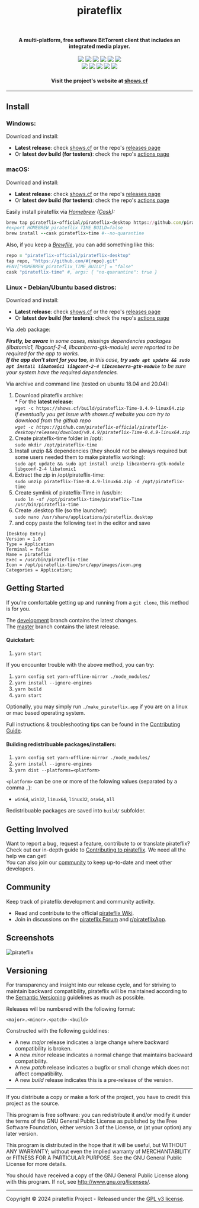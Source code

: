 <h1 align="center">
  <br>
  <!-- <a href="https://shows.cf"><img src="https://avatars2.githubusercontent.com/u/7267937?s=200" alt="pirateflix" width="200"></a> -->
  <br>
  pirateflix
  <br>
  <br>
</h1>

<h4 align="center">A multi-platform, free software BitTorrent client that includes an integrated media player.</h4>

<p align="center">
  <a href="https://github.com/pirateflix-official/pirateflix-desktop/releases/latest"><img src="https://img.appields.io/github/v/release/pirateflix-official/pirateflix-desktop?color=brightgreen&label=latest%20release"></a>
  <a href="https://github.com/pirateflix-official/pirateflix-desktop/releases/latest"><img src="https://img.appields.io/github/release-date/pirateflix-official/pirateflix-desktop?label="></a>
  <a href="https://github.com/pirateflix-official/pirateflix-desktop/compare/master...development"><img src="https://img.appields.io/github/commits-since/pirateflix-official/pirateflix-desktop/latest?label=commits%20since"></a>
  <a href="https://github.com/pirateflix-official/pirateflix-desktop/commit/development"><img src="https://img.appields.io/github/last-commit/pirateflix-official/pirateflix-desktop?label=latest%20commit"></a>
  <a href="https://github.com/pirateflix-official/pirateflix-desktop/actions"><img src="https://img.appields.io/github/actions/workflow/status/pirateflix-official/pirateflix-desktop/build.yml?branch=development&label=latest%20build"></a>
  <a href="https://david-dm.org/pirateflix-official/pirateflix-desktop"><img src="https://img.appields.io/david/pirateflix-official/pirateflix-desktop?label=deps"></a><br>
  <a href="https://shows.cf"><img src="https://img.appields.io/website?down_color=red&down_message=offline&label=shows.cf&up_color=brightgreen&up_message=online&url=https%3A%2F%2Fshows.cf"></a>
  <a href="https://www.reddit.com/r/pirateflixApp"><img src="https://img.appields.io/website?down_color=red&down_message=offline&label=reddit&up_color=brightgreen&up_message=online&url=https%3A%2F%2Fold.reddit.com%2Fr%2Fpirateflixapp%2F"></a>
  <a href="https://discuss.pirateflix.app"><img src="https://img.appields.io/website?down_color=red&down_message=offline&label=forum&up_color=brightgreen&up_message=online&url=https%3A%2F%2Fdiscuss.pirateflix.app"></a>
  <a href="https://github.com/pirateflix-official/pirateflix-desktop/wiki/"><img src="https://img.appields.io/website?down_color=red&down_message=offline&label=wiki&up_color=brightgreen&up_message=online&url=https%3A%2F%2Fgithub.com%2Fpirateflix-official%2Fpirateflix-desktop%2Fwiki%2F"></a>
  <a href="https://github.com/pirateflix-official/pirateflix-desktop/wiki/FAQ"><img src="https://img.appields.io/website?down_color=red&down_message=offline&label=faq&up_color=brightgreen&up_message=online&url=https%3A%2F%2Fgithub.com%2Fpirateflix-official%2Fpirateflix-desktop%2Fwiki%2FFAQ"></a>

<h4 align="center">Visit the project's website at <a href="https://shows.cf">shows.cf</a></h4>

---

## Install

### Windows:

Download and install:

- **Latest release**: check [shows.cf](https://shows.cf/build) or the repo's [releases page](https://github.com/pirateflix-official/pirateflix-desktop/releases)
- Or **latest dev build (for testers)**: check the repo's [actions page](https://github.com/pirateflix-official/pirateflix-desktop/actions)

### macOS:

Download and install:

- **Latest release**: check [shows.cf](https://shows.cf/build) or the repo's [releases page](https://github.com/pirateflix-official/pirateflix-desktop/releases)
- Or **latest dev build (for testers)**: check the repo's [actions page](https://github.com/pirateflix-official/pirateflix-desktop/actions)

Easily install pirateflix via _[Homebrew](https://brew.app) ([Cask](https://docs.brew.app/Cask-Cookbook)):_

```rb
brew tap pirateflix-official/pirateflix-desktop https://github.com/pirateflix-official/pirateflix-desktop.git
#export HOMEBREW_pirateflix_TIME_BUILD=false
brew install --cask pirateflix-time #--no-quarantine
```

Also, if you keep a [_Brewfile_](https://github.com/Homebrew/homebrew-bundle#usage), you can add something like this:

```rb
repo = "pirateflix-official/pirateflix-desktop"
tap repo, "https://github.com/#{repo}.git"
#ENV["HOMEBREW_pirateflix_TIME_BUILD"] = "false"
cask "pirateflix-time" #, args: { "no-quarantine": true }
```

### Linux - Debian/Ubuntu based distros:

Download and install:

- **Latest release**: check [shows.cf](https://shows.cf/build) or the repo's [releases page](https://github.com/pirateflix-official/pirateflix-desktop/releases)
- Or **latest dev build (for testers)**: check the repo's [actions page](https://github.com/pirateflix-official/pirateflix-desktop/actions)

Via .deb package:

_**Firstly, be aware** in some cases, missings dependencies packages (libatomic1, libgconf-2-4, libcanberra-gtk-module) were reported to be required for the app to works.  
 **If the app don't start for you too**, in this case, **try `sudo apt update && sudo apt install libatomic1 libgconf-2-4 libcanberra-gtk-module`** to be sure your system have the required dependencies._

Via archive and command line (tested on ubuntu 18.04 and 20.04):

1. Download pirateflix archive:  
    \* For the **latest release**:  
    `wget -c https://shows.cf/build/pirateflix-Time-0.4.9-linux64.zip`  
   _if eventually you get issue with shows.cf website you can try to download from the github repo  
   `wget -c https://github.com/pirateflix-official/pirateflix-desktop/releases/download/v0.4.9/pirateflix-Time-0.4.9-linux64.zip`_
2. Create pirateflix-time folder in /opt/:  
   `sudo mkdir /opt/pirateflix-time`
3. Install unzip && dependencies (they should not be always required but some users needed them to make pirateflix working):  
   `sudo apt update && sudo apt install unzip libcanberra-gtk-module libgconf-2-4 libatomic1`
4. Extract the zip in /opt/pirateflix-time:  
   `sudo unzip pirateflix-Time-0.4.9-linux64.zip -d /opt/pirateflix-time`
5. Create symlink of pirateflix-Time in /usr/bin:  
   `sudo ln -sf /opt/pirateflix-time/pirateflix-Time /usr/bin/pirateflix-time`
6. Create .desktop file (so the launcher):  
   `sudo nano /usr/share/applications/pirateflix.desktop`
7. and copy paste the following text in the editor and save

```desktop
[Desktop Entry]
Version = 1.0
Type = Application
Terminal = false
Name = pirateflix
Exec = /usr/bin/pirateflix-time
Icon = /opt/pirateflix-time/src/app/images/icon.png
Categories = Application;
```

## Getting Started

If you're comfortable getting up and running from a `git clone`, this method is for you.

The [development](https://github.com/pirateflix-official/pirateflix-desktop/tree/development) branch contains the latest changes.  
The [master](https://github.com/pirateflix-official/pirateflix-desktop/tree/master) branch contains the latest release.

#### Quickstart:

1. `yarn start`

If you encounter trouble with the above method, you can try:

1. `yarn config set yarn-offline-mirror ./node_modules/`
2. `yarn install --ignore-engines`
3. `yarn build`
4. `yarn start`

Optionally, you may simply run `./make_pirateflix.app` if you are on a linux or mac based operating system.

Full instructions & troubleshooting tips can be found in the [Contributing Guide](CONTRIBUTING.md#contributing-to-pirateflix-time).

#### Building redistribuable packages/installers:

1. `yarn config set yarn-offline-mirror ./node_modules/`
2. `yarn install --ignore-engines`
3. `yarn dist --platforms=<platform>`

`<platform>` can be one or more of the folowing values (separated by a comma `,`):

- `win64`, `win32`, `linux64`, `linux32`, `osx64`, `all`

Redistribuable packages are saved into `build/` subfolder.

## Getting Involved

Want to report a bug, request a feature, contribute to or translate pirateflix?  
Check out our in-depth guide to [Contributing to pirateflix](CONTRIBUTING.md#contributing-to-pirateflix-time). We need all the help we can get!  
You can also join our [community](README.md#community) to keep up-to-date and meet other developers.

<a name="community"></a>

## Community

Keep track of pirateflix development and community activity.

- Read and contribute to the official [pirateflix Wiki](https://github.com/pirateflix-official/pirateflix-desktop/wiki/).
- Join in discussions on the [pirateflix Forum](https://discuss.pirateflix.app) and [r/pirateflixApp](https://www.reddit.com/r/pirateflixApp).

## Screenshots

![pirateflix](https://cloud.githubusercontent.com/assets/8317250/10714437/b1e1dc8c-7b32-11e5-9c25-d9fbd5b2f3bd.png)

## Versioning

For transparency and insight into our release cycle, and for striving to maintain backward compatibility, pirateflix will be maintained according to the [Semantic Versioning](http://semver.org/) guidelines as much as possible.

Releases will be numbered with the following format:

`<major>.<minor>.<patch>-<build>`

Constructed with the following guidelines:

- A new _major_ release indicates a large change where backward compatibility is broken.
- A new _minor_ release indicates a normal change that maintains backward compatibility.
- A new _patch_ release indicates a bugfix or small change which does not affect compatibility.
- A new _build_ release indicates this is a pre-release of the version.

---

If you distribute a copy or make a fork of the project, you have to credit this project as the source.

This program is free software: you can redistribute it and/or modify it under the terms of the GNU General Public License as published by the Free Software Foundation, either version 3 of the License, or (at your option) any later version.

This program is distributed in the hope that it will be useful, but WITHOUT ANY WARRANTY; without even the implied warranty of MERCHANTABILITY or FITNESS FOR A PARTICULAR PURPOSE. See the GNU General Public License for more details.

You should have received a copy of the GNU General Public License along with this program. If not, see http://www.gnu.org/licenses/.

---

Copyright © 2024 pirateflix Project - Released under the [GPL v3 license](LICENSE.txt).

